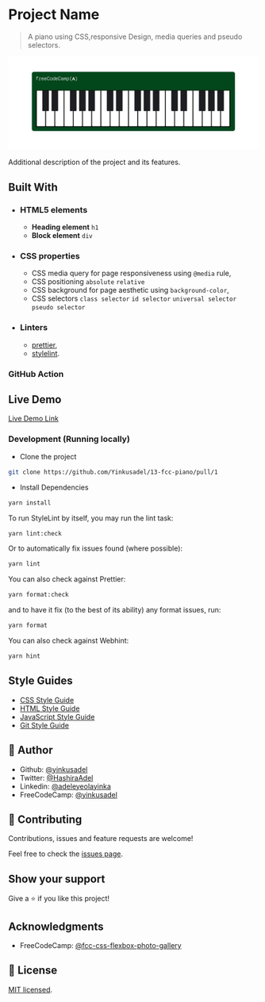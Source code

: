 # Project Name

> A piano using CSS,responsive Design, media queries and pseudo selectors.

![screenshot](./app_screenshot.png)

Additional description of the project and its features.

## Built With

- ### HTML5 elements
  - **Heading element**
    `h1`
  - **Block element**
    `div`
- ### CSS properties
  - CSS media query for page responsiveness using `@media` rule,
  - CSS positioning `absolute` `relative`
  - CSS background for page aesthetic using `background-color`,
  - CSS selectors `class selector` `id selector` `universal selector` `pseudo selector`
- ### Linters
  - [prettier](prettier),
  - [stylelint](stylelint).

### GitHub Action

## Live Demo

[Live Demo Link](https://13-fcc-piano.netlify.app)

### Development (Running locally)

- Clone the project

```bash
git clone https://github.com/Yinkusadel/13-fcc-piano/pull/1

```

- Install Dependencies

```bash
yarn install
```

To run StyleLint by itself, you may run the lint task:

```bash
yarn lint:check
```

Or to automatically fix issues found (where possible):

```bash
yarn lint
```

You can also check against Prettier:

```bash
yarn format:check
```

and to have it fix (to the best of its ability) any format issues, run:

```bash
yarn format
```

You can also check against Webhint:

```bash
yarn hint
```

## Style Guides

- [CSS Style Guide](http://udacity.github.io/frontend-nanodegree-styleguide/css.html)
- [HTML Style Guide](http://udacity.github.io/frontend-nanodegree-styleguide/index.html)
- [JavaScript Style Guide](http://udacity.github.io/frontend-nanodegree-styleguide/javascript.html)
- [Git Style Guide](https://udacity.github.io/git-styleguide/)

## 👤 Author

- Github: [@yinkusadel](https://github.com/yinkusadel)
- Twitter: [@HashiraAdel](https://twitter.com/HashiraAdel)
- Linkedin: [@adeleyeolayinka](https://www.linkedin.com/in/adeleye-olayinka/)
- FreeCodeCamp: [@yinkusadel](https://www.freecodecamp.org/Yinkusadel)

## 🤝 Contributing

Contributions, issues and feature requests are welcome!

Feel free to check the [issues page](../../issues).

## Show your support

Give a ⭐️ if you like this project!

## Acknowledgments

- FreeCodeCamp: [@fcc-css-flexbox-photo-gallery](https://www.freecodecamp.org/learn/2022/responsive-web-design/learn-responsive-web-design-by-building-a-piano/step-1)

## 📝 License

[MIT licensed](./LICENSE).
